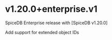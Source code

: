 # v1.20.0+enterprise.v1

SpiceDB Enterprise release with [SpiceDB v1.20.0]

[v1.20.0]: https://github.com/authzed/spicedb/releases/tag/v1.20.0

Add support for extended object IDs
